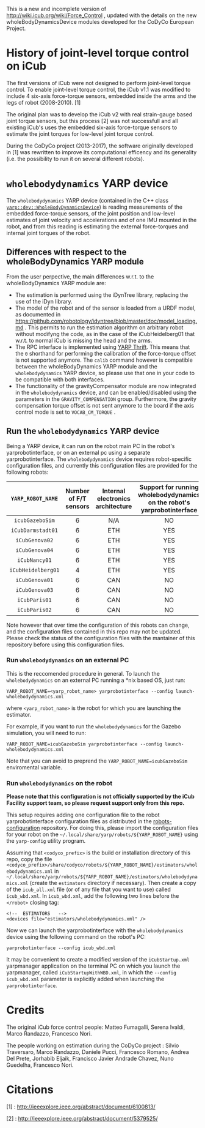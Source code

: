 This is a new and incomplete version of http://wiki.icub.org/wiki/Force_Control , updated with 
the details on the new wholeBodyDynamicsDevice modules developed for the CoDyCo European Project.

# History of joint-level torque control on iCub 
The first versions of iCub were not designed to perform joint-level torque control. 
To enable joint-level torque control, the iCub v1.1 was modified to include 4 six-axis 
force-torque sensors, embedded inside the arms and the legs of robot (2008-2010). [1]

The original plan was to develop the iCub v2 with real strain-gauge based joint torque sensors, 
but this process [2] was not successfull and all existing iCub's uses the embedded six-axis force-torque
sensors to estimate the joint torques for low-level joint torque control.

During the CoDyCo project (2013-2017), the software originally developed in [1] was rewritten to improve 
its computational efficency and its generality (i.e. the possibility to run it on several different robots).

# `wholebodydynamics` YARP device 
The `wholebodydynamics` YARP device (contained in the C++ class [`yarp::dev::WholeBodyDynamicsDevice`](http://wiki.icub.org/codyco/dox/html/classyarp_1_1dev_1_1WholeBodyDynamicsDevice.html))
is reading measurements of the embedded force-torque sensors, of the joint position and low-level estimates of joint velocity and accelerations and of 
one IMU mounted in the robot, and from this reading is estimating the external force-torques and internal joint torques of the robot. 

## Differences with respect to the wholeBodyDynamics YARP module 
From the user perpective, the main differences w.r.t. to the wholeBodyDynamics YARP module are: 
* The estimation is performed using the iDynTree library, replacing the use of the iDyn library.
* The model of the robot and of the sensor is loaded from a URDF model, as documented in https://github.com/robotology/idyntree/blob/master/doc/model_loading.md . 
  This permits to run the estimation algorithm on arbitrary robot without modifyng the code, as in the case of the iCubHeidelberg01 that w.r.t. to normal iCub is missing the head and the arms. 
* The RPC interface is implemented using [YARP Thrift](http://www.yarp.it/thrift_tutorial_simple.html).
  This means that the `0` shorthand for performing the calibration of the force-torque offset is not supported anymore. The `calib` command however is compatible between the wholeBodyDynamics 
  YARP module and the `wholebodydynamics` YARP device, so please use that one in your code to be compatible with both interfaces. 
* The functionality of the gravityCompensator module are now integrated in the `wholebodydynamics` device, and can be enabled/disabled using the parameters in the `GRAVITY_COMPENSATION` group. 
  Furthermore, the gravity compensation torque offset is not sent anymore to the board if the axis control mode is set to `VOCAB_CM_TORQUE` . 


## Run the `wholebodydynamics` YARP device
Being a YARP device, it can run on the robot main PC in the robot's yarprobotinterface, or on an external pc using a separate yarprobotinterface.
The `wholebodydynamics` device requires robot-specific configuration files, and currently this configuration files are provided for the following robots:

| `YARP_ROBOT_NAME` | Number of F/T sensors | Internal electronics architecture | Support for running wholebodydynamics on the robot's yarprobotinterface | 
|:---:|:---:|:---:|:---:|
| `icubGazeboSim`   | 6   | N/A | NO  | 
| `iCubDarmstadt01` | 6   | ETH | YES | 
| `iCubGenova02`    | 6   | ETH | YES | 
| `iCubGenova04`    | 6   | ETH | YES |
| `iCubNancy01`     | 6   | ETH | YES |
| `iCubHeidelberg01` | 4  | ETH | YES |
| `iCubGenova01`    | 6   | CAN | NO  |
| `iCubGenova03`    | 6   | CAN | NO  |
| `iCubParis01`     | 6   | CAN | NO  |
| `iCubParis02`     | 6   | CAN | NO  |

Note however that  over time the configuration of this robots can change, and the configuration files contained in this repo 
may not be updated. Please check the status of the configuration files with the mantainer of this repository before using this configuration files.

### Run `wholebodydynamics` on an external PC
This is the reccomended procedure in general. To launch the `wholebodydynamics` on an external PC running a *nix based OS, just run:
~~~
YARP_ROBOT_NAME=<yarp_robot_name> yarprobotinterface --config launch-wholebodydynamics.xml  
~~~
where `<yarp_robot_name>` is the robot for which you are launching the estimator.

For example, if you want to run the `wholebodydynamics` for the Gazebo simulation, you will need to run:
~~~
YARP_ROBOT_NAME=icubGazeboSim yarprobotinterface --config launch-wholebodydynamics.xml
~~~

Note that you can avoid to preprend the `YARP_ROBOT_NAME=icubGazeboSim` enviromental variable.  

### Run `wholebodydynamics` on the robot 
**Please note that this configuration is not officially supported by the iCub Facility support team, so please request support only from this repo.**

This setup requires adding one configuration file to the robot yarprobotinterface configuration files as distributed in the [robots-configuration](https://github.com/robotology/robots-configuration) repository. For doing this, please import the configuration files for your robot on the `~/.local/share/yarp/robots/${YARP_ROBOT_NAME}` using the `yarp-config` utility program. 

Assuming that `<codyco_prefix>` is the build or installation directory of this repo, copy the file `<codyco_prefix>/share/codyco/robots/${YARP_ROBOT_NAME}/estimators/wholebodydynamics.xml` 
in `~/.local/share/yarp/robots/${YARP_ROBOT_NAME}/estimators/wholebodydynamics.xml` (create the `estimators` directory if necessary). 
Then create a copy of the `icub_all.xml` file (or of any file that you want to use) called `icub_wbd.xml`. 
In `icub_wbd.xml`, add the following two lines before the `</robot>` closing tag:
~~~
<!--  ESTIMATORS   -->
<devices file="estimators/wholebodydynamics.xml" />
~~~
Now we can launch the yarprobotinterface with the `wholebodydynamics` device using the following command on the robot's PC:
~~~
yarprobotinterface --config icub_wbd.xml 
~~~

It may be convenient to create a modified version of the `iCubStartup.xml` yarpmanager application on the terminal PC on which you launch the yarpmanager, 
called `iCubStartupWithWBD.xml`, in which the `--config icub_wbd.xml` parameter is explicitly added when launching the `yarprobotinterface`. 

# Credits 
The original iCub force control people: Matteo Fumagalli, Serena Ivaldi, Marco Randazzo, Francesco Nori.

The people working on estimation during the CoDyCo project : Silvio Traversaro, Marco Randazzo, Daniele Pucci, Francesco Romano, Andrea Del Prete, Jorhabib Eljaik, Francisco Javier Andrade Chavez, Nuno Guedelha, Francesco Nori.   

# Citations 
[1] : http://ieeexplore.ieee.org/abstract/document/6100813/

[2] : http://ieeexplore.ieee.org/abstract/document/5379525/ 
